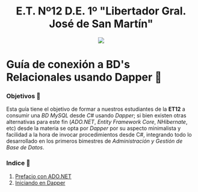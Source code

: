 <h1 align="center">E.T. Nº12 D.E. 1º "Libertador Gral. José de San Martín"</h1>
<p align="center">
  <img src="https://et12.edu.ar/imgs/computacion/vamoaprogramabanner.png">
</p>

# Guía de conexión a BD's Relacionales usando Dapper 🐬

### Objetivos 🎯

Esta guía tiene el objetivo de formar a nuestros estudiantes de la **ET12** a consumir una _BD MySQL_ desde _C#_ usando _Dapper_; si bien existen otras alternativas para este fin (_ADO.NET_, _Entity Framework Core_, _NHibernate_, etc) desde la materia se opta por _Dapper_ por su aspecto minimalista y facilidad a la hora de invocar procedimientos desde C#, integrando todo lo desarrollado en los primeros bimestres de _Administración y Gestión de Base de Datos_.

### Indice 📖

1. [Prefacio con ADO.NET](<Apuntes/Sobre Ado.NET.md>)
1. [Iniciando en Dapper](<Apuntes/Iniciando en Dapper.ipynb>)